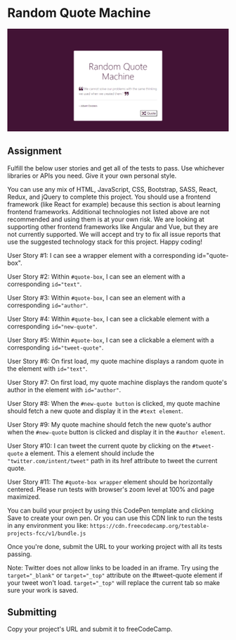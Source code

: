 # Random Quote Machine

<img src = "images/frontpage.png"> 


## Assignment

Fulfill the below user stories and get all of the tests to pass. Use whichever libraries or APIs you need. Give it your own personal style.

You can use any mix of HTML, JavaScript, CSS, Bootstrap, SASS, React, Redux, and jQuery to complete this project. You should use a frontend framework (like React for example) because this section is about learning frontend frameworks. Additional technologies not listed above are not recommended and using them is at your own risk. We are looking at supporting other frontend frameworks like Angular and Vue, but they are not currently supported. We will accept and try to fix all issue reports that use the suggested technology stack for this project. Happy coding!

User Story #1: I can see a wrapper element with a corresponding id="quote-box".

User Story #2: Within `#quote-box`, I can see an element with a corresponding `id="text"`.

User Story #3: Within `#quote-box`, I can see an element with a corresponding `id="author"`.

User Story #4: Within `#quote-box`, I can see a clickable element with a corresponding `id="new-quote"`.

User Story #5: Within `#quote-box`, I can see a clickable a element with a corresponding `id="tweet-quote"`.

User Story #6: On first load, my quote machine displays a random quote in the element with `id="text"`.

User Story #7: On first load, my quote machine displays the random quote's author in the element with `id="author"`.

User Story #8: When the `#new-quote button` is clicked, my quote machine should fetch a new quote and display it in the `#text element`.

User Story #9: My quote machine should fetch the new quote's author when the `#new-quote` button is clicked and display it in the `#author element`.

User Story #10: I can tweet the current quote by clicking on the `#tweet-quote` a element. This a element should include the `"twitter.com/intent/tweet"` path in its href attribute to tweet the current quote.

User Story #11: The `#quote-box wrapper` element should be horizontally centered. Please run tests with browser's zoom level at 100% and page maximized.

You can build your project by using this CodePen template and clicking Save to create your own pen. Or you can use this CDN link to run the tests in any environment you like: `https://cdn.freecodecamp.org/testable-projects-fcc/v1/bundle.js`

Once you're done, submit the URL to your working project with all its tests passing.

Note: Twitter does not allow links to be loaded in an iframe. Try using the `target="_blank"` or `target="_top"` attribute on the #tweet-quote element if your tweet won't load. `target="_top"` will replace the current tab so make sure your work is saved.

## Submitting

Copy your project's URL and submit it to freeCodeCamp.
